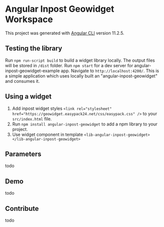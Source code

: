 # Angular Inpost Geowidget Workspace

This project was generated with [Angular CLI](https://github.com/angular/angular-cli) version 11.2.5.

## Testing the library
Run `npm run-script build` to build a widget library locally. The output files will be stored in `/dist` folder.
Run `npm start` for a dev server for angular-inpost-geowidget-example app. Navigate to `http://localhost:4200/`. This is a simple application which uses locally built an "angular-inpost-geowidget" and consumes it.

## Using a widget

1. Add inpost widget styles `<link rel="stylesheet" href="https://geowidget.easypack24.net/css/easypack.css" />` to your `src/index.html` file. 
2. Run `npm install angular-inpost-geowidget` to add a npm library to your project.
3. Use widget component in template `<lib-angular-inpost-geowidget></lib-angular-inpost-geowidget>`

## Parameters

todo

## Demo

todo

## Contribute

todo

